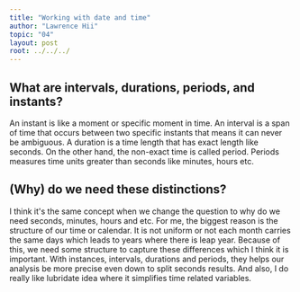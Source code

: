 ```yaml
---
title: "Working with date and time"
author: "Lawrence Hii"
topic: "04"
layout: post
root: ../../../
---
```



##  What are intervals, durations, periods, and instants?

An instant is like a moment or specific moment in time. An interval is a span of time that occurs between two specific instants that means it can never be ambiguous. A duration is a time length that has exact length like seconds. On the other hand, the non-exact time is called period. Periods measures time units greater than seconds like minutes, hours etc.


## (Why) do we need these distinctions?
I think it's the same concept when we change the question to why do we need seconds, minutes, hours and etc. For me, the biggest reason is the structure of our time or calendar. It is not uniform or not each month carries the same days which leads to years where there is leap year. Because of this, we need some structure to capture these differences which I think it is important. With instances, intervals, durations and periods, they helps our analysis be more precise even down to split seconds results. And also, I do really like lubridate idea where it simplifies time related variables.
